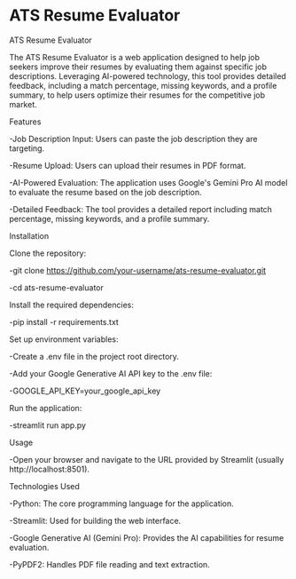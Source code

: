 # ATS Resume Evaluator


ATS Resume Evaluator

The ATS Resume Evaluator is a web application designed to help job seekers improve their resumes by evaluating them against specific job descriptions. Leveraging AI-powered technology, this tool provides detailed feedback, including a match percentage, missing keywords, and a profile summary, to help users optimize their resumes for the competitive job market.


Features

-Job Description Input: Users can paste the job description they are targeting.

-Resume Upload: Users can upload their resumes in PDF format.

-AI-Powered Evaluation: The application uses Google's Gemini Pro AI model to evaluate the resume based on the job description.

-Detailed Feedback: The tool provides a detailed report including match percentage, missing keywords, and a profile summary.


Installation

Clone the repository:

-git clone https://github.com/your-username/ats-resume-evaluator.git

-cd ats-resume-evaluator

Install the required dependencies:

-pip install -r requirements.txt

Set up environment variables:

-Create a .env file in the project root directory.

-Add your Google Generative AI API key to the .env file:

-GOOGLE_API_KEY=your_google_api_key

Run the application:

-streamlit run app.py

Usage

-Open your browser and navigate to the URL provided by Streamlit (usually http://localhost:8501).


Technologies Used

-Python: The core programming language for the application.

-Streamlit: Used for building the web interface.

-Google Generative AI (Gemini Pro): Provides the AI capabilities for resume evaluation.

-PyPDF2: Handles PDF file reading and text extraction.
